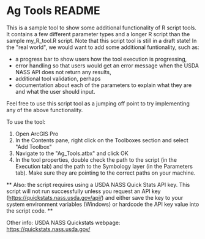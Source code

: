 # Ag Tools README

This is a sample tool to show some additional functionality of R script tools. It contains a few different parameter types and a longer R script than the sample my_R_tool.R script. Note that this script tool is still in a draft state! In the "real world", we would want to add some additional funtionality, such as: 
 - a progress bar to show users how the tool execution is progressing,
 - error handling so that users would get an error message when the USDA NASS API does not return any results,
 - additional tool validation, perhaps
 - documentation about each of the parameters to explain what they are and what the user should input.

Feel free to use this script tool as a jumping off point to try implementing any of the above functionality.

To use the tool:
1. Open ArcGIS Pro
2. In the Contents pane, right click on the Toolboxes section and select "Add Toolbox"
3. Navigate to the "Ag_Tools.atbx" and click OK
4. In the tool properties, double check the path to the script (in the Execution tab) and the path to the Symbology layer (in the Parameters tab). Make sure they are pointing to the correct paths on your machine.

** Also: the script requires using a USDA NASS Quick Stats API key. This script will not run successfully unless you request an API key (https://quickstats.nass.usda.gov/api/) and either save the key to your system environment variables (Windows) or hardcode the API key value into the script code. **


Other info:
USDA NASS Quickstats webpage: https://quickstats.nass.usda.gov/
